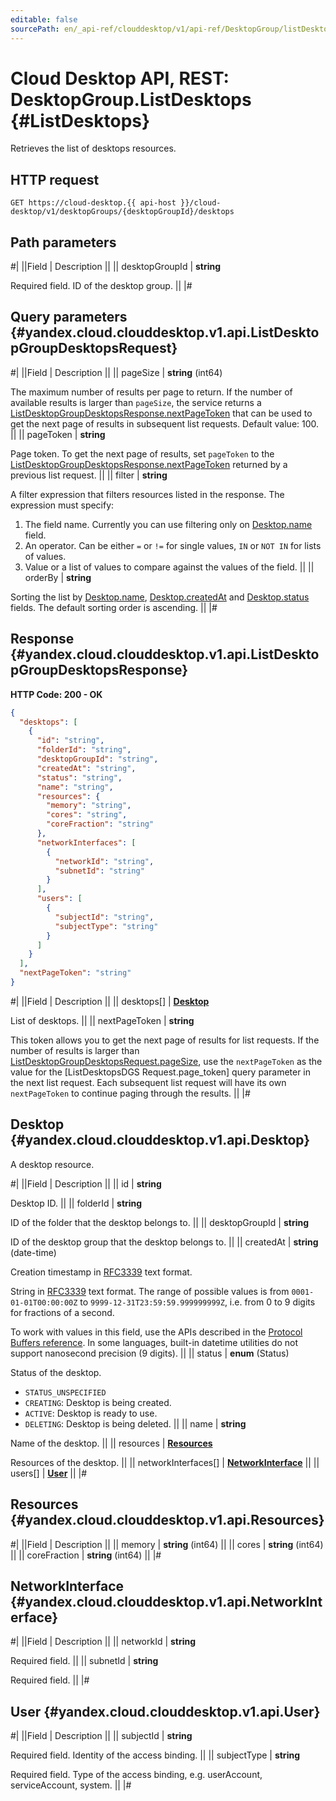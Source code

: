 ```yaml
---
editable: false
sourcePath: en/_api-ref/clouddesktop/v1/api-ref/DesktopGroup/listDesktops.md
---
```


# Cloud Desktop API, REST: DesktopGroup.ListDesktops {#ListDesktops}

Retrieves the list of desktops resources.

## HTTP request

```
GET https://cloud-desktop.{{ api-host }}/cloud-desktop/v1/desktopGroups/{desktopGroupId}/desktops
```

## Path parameters

#|
||Field | Description ||
|| desktopGroupId | **string**

Required field. ID of the desktop group. ||
|#

## Query parameters {#yandex.cloud.clouddesktop.v1.api.ListDesktopGroupDesktopsRequest}

#|
||Field | Description ||
|| pageSize | **string** (int64)

The maximum number of results per page to return. If the number of available
results is larger than `pageSize`,
the service returns a [ListDesktopGroupDesktopsResponse.nextPageToken](#yandex.cloud.clouddesktop.v1.api.ListDesktopGroupDesktopsResponse)
that can be used to get the next page of results in subsequent list requests.
Default value: 100. ||
|| pageToken | **string**

Page token. To get the next page of results, set `pageToken` to the
[ListDesktopGroupDesktopsResponse.nextPageToken](#yandex.cloud.clouddesktop.v1.api.ListDesktopGroupDesktopsResponse) returned by a previous list request. ||
|| filter | **string**

A filter expression that filters resources listed in the response.
The expression must specify:
1. The field name. Currently you can use filtering only on [Desktop.name](#yandex.cloud.clouddesktop.v1.api.Desktop) field.
2. An operator. Can be either `=` or `!=` for single values, `IN` or `NOT IN` for lists of values.
3. Value or a list of values to compare against the values of the field. ||
|| orderBy | **string**

Sorting the list by [Desktop.name](#yandex.cloud.clouddesktop.v1.api.Desktop), [Desktop.createdAt](#yandex.cloud.clouddesktop.v1.api.Desktop) and [Desktop.status](#yandex.cloud.clouddesktop.v1.api.Desktop) fields.
The default sorting order is ascending. ||
|#

## Response {#yandex.cloud.clouddesktop.v1.api.ListDesktopGroupDesktopsResponse}

**HTTP Code: 200 - OK**

```json
{
  "desktops": [
    {
      "id": "string",
      "folderId": "string",
      "desktopGroupId": "string",
      "createdAt": "string",
      "status": "string",
      "name": "string",
      "resources": {
        "memory": "string",
        "cores": "string",
        "coreFraction": "string"
      },
      "networkInterfaces": [
        {
          "networkId": "string",
          "subnetId": "string"
        }
      ],
      "users": [
        {
          "subjectId": "string",
          "subjectType": "string"
        }
      ]
    }
  ],
  "nextPageToken": "string"
}
```

#|
||Field | Description ||
|| desktops[] | **[Desktop](#yandex.cloud.clouddesktop.v1.api.Desktop)**

List of desktops. ||
|| nextPageToken | **string**

This token allows you to get the next page of results for list requests. If the number of results
is larger than [ListDesktopGroupDesktopsRequest.pageSize](#yandex.cloud.clouddesktop.v1.api.ListDesktopGroupDesktopsRequest), use
the `nextPageToken` as the value
for the [ListDesktopsDGS Request.page_token] query parameter
in the next list request. Each subsequent list request will have its own
`nextPageToken` to continue paging through the results. ||
|#

## Desktop {#yandex.cloud.clouddesktop.v1.api.Desktop}

A desktop resource.

#|
||Field | Description ||
|| id | **string**

Desktop ID. ||
|| folderId | **string**

ID of the folder that the desktop belongs to. ||
|| desktopGroupId | **string**

ID of the desktop group that the desktop belongs to. ||
|| createdAt | **string** (date-time)

Creation timestamp in [RFC3339](https://www.ietf.org/rfc/rfc3339.txt) text format.

String in [RFC3339](https://www.ietf.org/rfc/rfc3339.txt) text format. The range of possible values is from
`0001-01-01T00:00:00Z` to `9999-12-31T23:59:59.999999999Z`, i.e. from 0 to 9 digits for fractions of a second.

To work with values in this field, use the APIs described in the
[Protocol Buffers reference](https://developers.google.com/protocol-buffers/docs/reference/overview).
In some languages, built-in datetime utilities do not support nanosecond precision (9 digits). ||
|| status | **enum** (Status)

Status of the desktop.

- `STATUS_UNSPECIFIED`
- `CREATING`: Desktop is being created.
- `ACTIVE`: Desktop is ready to use.
- `DELETING`: Desktop is being deleted. ||
|| name | **string**

Name of the desktop. ||
|| resources | **[Resources](#yandex.cloud.clouddesktop.v1.api.Resources)**

Resources of the desktop. ||
|| networkInterfaces[] | **[NetworkInterface](#yandex.cloud.clouddesktop.v1.api.NetworkInterface)** ||
|| users[] | **[User](#yandex.cloud.clouddesktop.v1.api.User)** ||
|#

## Resources {#yandex.cloud.clouddesktop.v1.api.Resources}

#|
||Field | Description ||
|| memory | **string** (int64) ||
|| cores | **string** (int64) ||
|| coreFraction | **string** (int64) ||
|#

## NetworkInterface {#yandex.cloud.clouddesktop.v1.api.NetworkInterface}

#|
||Field | Description ||
|| networkId | **string**

Required field.  ||
|| subnetId | **string**

Required field.  ||
|#

## User {#yandex.cloud.clouddesktop.v1.api.User}

#|
||Field | Description ||
|| subjectId | **string**

Required field. Identity of the access binding. ||
|| subjectType | **string**

Required field. Type of the access binding, e.g. userAccount, serviceAccount, system. ||
|#